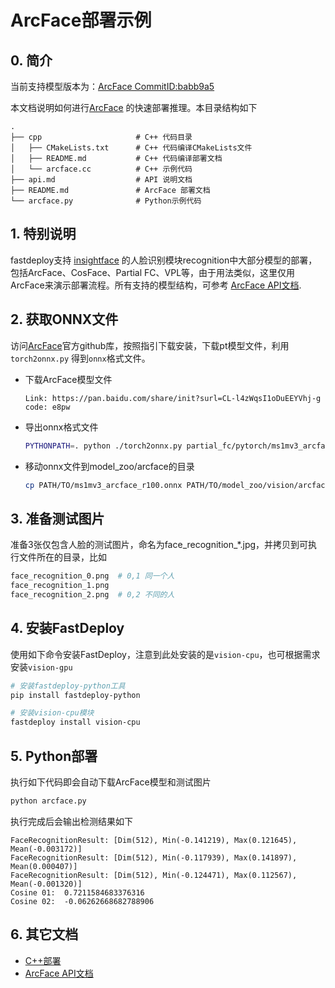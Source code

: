 # ArcFace部署示例

## 0. 简介
当前支持模型版本为：[ArcFace CommitID:babb9a5](https://github.com/deepinsight/insightface/commit/babb9a5)

本文档说明如何进行[ArcFace](https://github.com/deepinsight/insightface/tree/master/recognition/arcface_torch) 的快速部署推理。本目录结构如下

```
.
├── cpp                     # C++ 代码目录
│   ├── CMakeLists.txt      # C++ 代码编译CMakeLists文件
│   ├── README.md           # C++ 代码编译部署文档
│   └── arcface.cc          # C++ 示例代码
├── api.md                  # API 说明文档
├── README.md               # ArcFace 部署文档
└── arcface.py              # Python示例代码
```

## 1. 特别说明  
fastdeploy支持 [insightface](https://github.com/deepinsight/insightface/tree/master/recognition) 的人脸识别模块recognition中大部分模型的部署，包括ArcFace、CosFace、Partial FC、VPL等，由于用法类似，这里仅用ArcFace来演示部署流程。所有支持的模型结构，可参考 [ArcFace API文档](./api.md).


## 2. 获取ONNX文件

访问[ArcFace](https://github.com/deepinsight/insightface/tree/master/recognition/arcface_torch)官方github库，按照指引下载安装，下载pt模型文件，利用 `torch2onnx.py` 得到`onnx`格式文件。

* 下载ArcFace模型文件
  ```
  Link: https://pan.baidu.com/share/init?surl=CL-l4zWqsI1oDuEEYVhj-g code: e8pw  
  ```

* 导出onnx格式文件
  ```bash
  PYTHONPATH=. python ./torch2onnx.py partial_fc/pytorch/ms1mv3_arcface_r100_fp16/backbone.pth --output ms1mv3_arcface_r100.onnx --network r100 --simplify 1
  ```
* 移动onnx文件到model_zoo/arcface的目录
  ```bash
  cp PATH/TO/ms1mv3_arcface_r100.onnx PATH/TO/model_zoo/vision/arcface/
  ```


## 3. 准备测试图片
准备3张仅包含人脸的测试图片，命名为face_recognition_*.jpg，并拷贝到可执行文件所在的目录，比如
```bash
face_recognition_0.png  # 0,1 同一个人
face_recognition_1.png
face_recognition_2.png  # 0,2 不同的人
```

## 4. 安装FastDeploy

使用如下命令安装FastDeploy，注意到此处安装的是`vision-cpu`，也可根据需求安装`vision-gpu`
```bash
# 安装fastdeploy-python工具
pip install fastdeploy-python

# 安装vision-cpu模块
fastdeploy install vision-cpu
```

## 5. Python部署

执行如下代码即会自动下载ArcFace模型和测试图片
```bash
python arcface.py
```

执行完成后会输出检测结果如下
```
FaceRecognitionResult: [Dim(512), Min(-0.141219), Max(0.121645), Mean(-0.003172)]
FaceRecognitionResult: [Dim(512), Min(-0.117939), Max(0.141897), Mean(0.000407)]
FaceRecognitionResult: [Dim(512), Min(-0.124471), Max(0.112567), Mean(-0.001320)]
Cosine 01:  0.7211584683376316
Cosine 02:  -0.06262668682788906
```

## 6. 其它文档

- [C++部署](./cpp/README.md)
- [ArcFace API文档](./api.md)
